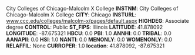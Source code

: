 
City Colleges of Chicago-Malcolm X College
**INSTNM**: City Colleges of Chicago-Malcolm X College 
**CITY**: Chicago 
**INSTURL**: www.ccc.edu/colleges/malcolm-x/pages/default.aspx 
**HIGHDEG**: Associate degree 
**CONTROL**: Public 
**ST_FIPS**: Illinois 
**LATITUDE**: 41.878092 
**LONGITUDE**: -87.675321 
**HBCU**: 0.0 
**PBI**: 1.0 
**ANNHI**: 0.0 
**TRIBAL**: 0.0 
**AANAPII**: 0.0 
**HSI**: 1.0 
**NANTI**: 0.0 
**MENONLY**: 0.0 
**WOMENONLY**: 0.0 
**RELAFFIL**: None 
**CURROPER**: 1.0 
**location**: 41.878092, -87.675321 